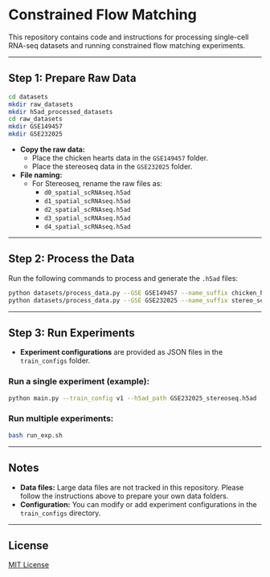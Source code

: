 # Constrained Flow Matching

This repository contains code and instructions for processing single-cell RNA-seq datasets and running constrained flow matching experiments.

---

## Step 1: Prepare Raw Data

```bash
cd datasets
mkdir raw_datasets
mkdir h5ad_processed_datasets
cd raw_datasets
mkdir GSE149457
mkdir GSE232025
```

- **Copy the raw data:**
  - Place the chicken hearts data in the `GSE149457` folder.
  - Place the stereoseq data in the `GSE232025` folder.
- **File naming:**
  - For Stereoseq, rename the raw files as:
    - `d0_spatial_scRNAseq.h5ad`
    - `d1_spatial_scRNAseq.h5ad`
    - `d2_spatial_scRNAseq.h5ad`
    - `d3_spatial_scRNAseq.h5ad`
    - `d4_spatial_scRNAseq.h5ad`

---

## Step 2: Process the Data

Run the following commands to process and generate the `.h5ad` files:

```bash
python datasets/process_data.py --GSE GSE149457 --name_suffix chicken_hearts
python datasets/process_data.py --GSE GSE232025 --name_suffix stereo_seq
```

---

## Step 3: Run Experiments

- **Experiment configurations** are provided as JSON files in the `train_configs` folder.

### Run a single experiment (example):

```bash
python main.py --train_config v1 --h5ad_path GSE232025_stereoseq.h5ad
```

### Run multiple experiments:

```bash
bash run_exp.sh
```

---

## Notes

- **Data files:** Large data files are not tracked in this repository. Please follow the instructions above to prepare your own data folders.
- **Configuration:** You can modify or add experiment configurations in the `train_configs` directory.

---

## License

[MIT License](LICENSE)